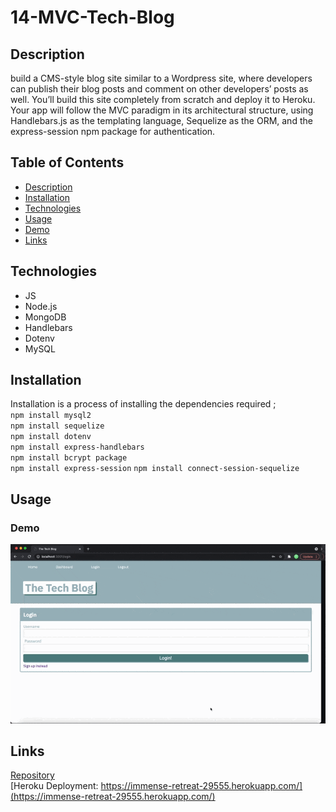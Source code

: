 # 14-MVC-Tech-Blog

## Description 

 build a CMS-style blog site similar to a Wordpress site, where developers can publish their blog posts and comment on other developers’ posts as well. You’ll build this site completely from scratch and deploy it to Heroku. Your app will follow the MVC paradigm in its architectural structure, using Handlebars.js as the templating language, Sequelize as the ORM, and the express-session npm package for authentication.

## Table of Contents 

* [Description](#description)
* [Installation](#installation)
* [Technologies](#technologies)
* [Usage](#usage)
* [Demo](#demo)
* [Links](#links)

## Technologies
* JS
* Node.js
* MongoDB
* Handlebars
* Dotenv
* MySQL


## Installation

Installation is a process of installing the dependencies required ;  
`npm install mysql2`   
`npm install sequelize`   
`npm install dotenv`  
`npm install express-handlebars`   
`npm install bcrypt package`   
`npm install express-session` 
`npm install connect-session-sequelize`


## Usage 

 <!-- In order to use the application, first ensure that MySQL is installed in your environment.    
 Then, from the project root folder enter the sql shell and run the following command:          
`source db/schema.sql`        
Exit the sql shell and return to the command line still within your root project folder.      
Run the following commands;          
`npm run seed`    
`npm start`     -->


### Demo     
![Demo GIF of the Application](./assets/TechBlog.gif) 

## Links
[Repository](https://github.com/princessmoss/14-MVC-Tech-Blog) <br>
[Heroku Deployment: https://immense-retreat-29555.herokuapp.com/](https://immense-retreat-29555.herokuapp.com/)




